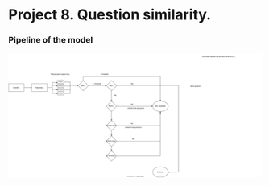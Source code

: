 # Project 8. Question similarity.

### Pipeline of the model

<img src="./Project-8-workflow.drawio.svg">
